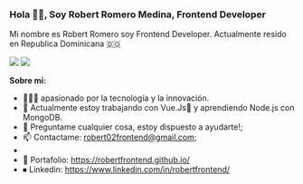 <h3 align="start">Hola 👋🏽, Soy Robert Romero Medina, Frontend Developer</h3>

<p align="start" >Mi nombre es Robert Romero soy Frontend Developer. Actualmente resido en Republica Dominicana 🇩🇴</p>

<p >
<a href="https://twitter.com/robertfrontend"><img src="https://img.shields.io/twitter/follow/robertfrontend?style=social" /></a>
<a href="https://github.com/Robertrm0"><img src="https://img.shields.io/github/followers/Robertrm0?label=follow&style=social" /></a>
</p>

**Sobre mi:**

- 👨🏽‍💻 apasionado por la tecnología y la innovación.
- 🌱 Actualmente estoy trabajando con Vue.Js💚 y aprendiendo Node.js con MongoDB.
- 💬 Preguntame cualquier cosa, estoy dispuesto a ayudarte!;
- 📫 Contactame: robert02frontend@gmail.com;
- 
- 📍  Portafolio: https://robertfrontend.github.io/
- ⏹ Linkedin: https://www.linkedin.com/in/robertfrontend/


